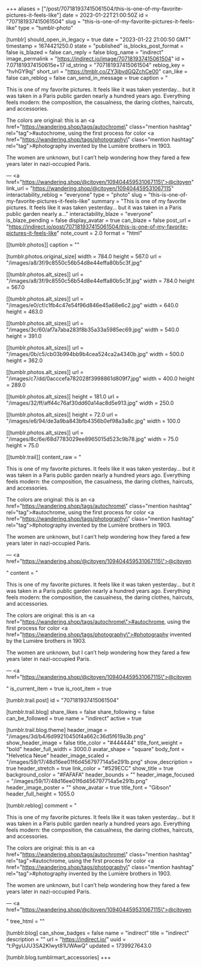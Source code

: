 +++
aliases = ["/post/707181937415061504/this-is-one-of-my-favorite-pictures-it-feels-like"]
date = 2023-01-22T21:00:50Z
id = "707181937415061504"
slug = "this-is-one-of-my-favorite-pictures-it-feels-like"
type = "tumblr-photo"

[tumblr]
should_open_in_legacy = true
date = "2023-01-22 21:00:50 GMT"
timestamp = 1674421250.0
state = "published"
is_blocks_post_format = false
is_blazed = false
can_reply = false
blog_name = "indirect"
image_permalink = "https://indirect.io/image/707181937415061504"
id = 7.071819374150615e+17
id_string = "707181937415061504"
reblog_key = "hvhGY9qj"
short_url = "https://tmblr.co/ZY3jbydGQZchCe00"
can_like = false
can_reblog = false
can_send_in_message = true
caption = "<p>This is one of my favorite pictures. It feels like it was taken yesterday… but it was taken in a Paris public garden nearly a hundred years ago. Everything feels modern: the composition, the casualness, the daring clothes, haircuts, and accessories.</p><p>The colors are original: this is an <a href=\"https://wandering.shop/tags/autochrome\" class=\"mention hashtag\" rel=\"tag\">#autochrome</a>, using the first process for color <a href=\"https://wandering.shop/tags/photography\" class=\"mention hashtag\" rel=\"tag\">#photography</a> invented by the Lumière brothers in 1903.</p><p>The women are unknown, but I can&rsquo;t help wondering how they fared a few years later in nazi-occupied Paris.</p> — <a href=\"https://wandering.shop/@citoyen/109404459531067115\">@citoyen</a>"
link_url = "https://wandering.shop/@citoyen/109404459531067115"
interactability_reblog = "everyone"
type = "photo"
slug = "this-is-one-of-my-favorite-pictures-it-feels-like"
summary = "This is one of my favorite pictures. It feels like it was taken yesterday… but it was taken in a Paris public garden nearly a..."
interactability_blaze = "everyone"
is_blaze_pending = false
display_avatar = true
can_blaze = false
post_url = "https://indirect.io/post/707181937415061504/this-is-one-of-my-favorite-pictures-it-feels-like"
note_count = 2.0
format = "html"

[[tumblr.photos]]
caption = ""

[tumblr.photos.original_size]
width = 784.0
height = 567.0
url = "/images/a8/3f/9c8550c56b54d8e44effa80b5c3f.jpg"

[[tumblr.photos.alt_sizes]]
url = "/images/a8/3f/9c8550c56b54d8e44effa80b5c3f.jpg"
width = 784.0
height = 567.0

[[tumblr.photos.alt_sizes]]
url = "/images/e0/cf/c1fb4c47e54f96d846e45a68e6c2.jpg"
width = 640.0
height = 463.0

[[tumblr.photos.alt_sizes]]
url = "/images/3c/60/af7a7aba283f8b35a33a5985ec69.jpg"
width = 540.0
height = 391.0

[[tumblr.photos.alt_sizes]]
url = "/images/0b/c5/cb03b994bb9b4cea524ca2a4340b.jpg"
width = 500.0
height = 362.0

[[tumblr.photos.alt_sizes]]
url = "/images/c7/dd/0acccefa782028f3998861d809f7.jpg"
width = 400.0
height = 289.0

[[tumblr.photos.alt_sizes]]
height = 181.0
url = "/images/32/ff/aff44c76af30dd60a14ac8d5e913.jpg"
width = 250.0

[[tumblr.photos.alt_sizes]]
height = 72.0
url = "/images/e6/94/de3a9ba843bfb4356b0ef98a3a8c.jpg"
width = 100.0

[[tumblr.photos.alt_sizes]]
url = "/images/8c/6e/68d7783029ee8965015d523c9b78.jpg"
width = 75.0
height = 75.0

[[tumblr.trail]]
content_raw = "<p><p>This is one of my favorite pictures. It feels like it was taken yesterday… but it was taken in a Paris public garden nearly a hundred years ago. Everything feels modern: the composition, the casualness, the daring clothes, haircuts, and accessories.</p><p>The colors are original: this is an <a href=\"https://wandering.shop/tags/autochrome\" class=\"mention hashtag\" rel=\"tag\">#autochrome</a>, using the first process for color <a href=\"https://wandering.shop/tags/photography\" class=\"mention hashtag\" rel=\"tag\">#photography</a> invented by the Lumière brothers in 1903.</p><p>The women are unknown, but I can’t help wondering how they fared a few years later in nazi-occupied Paris.</p> — <a href=\"https://wandering.shop/@citoyen/109404459531067115\">@citoyen</a></p>"
content = "<p><p>This is one of my favorite pictures. It feels like it was taken yesterday&hellip; but it was taken in a Paris public garden nearly a hundred years ago. Everything feels modern: the composition, the casualness, the daring clothes, haircuts, and accessories.</p><p>The colors are original: this is an <a href=\"https://wandering.shop/tags/autochrome\">#autochrome</a>, using the first process for color <a href=\"https://wandering.shop/tags/photography\">#photography</a> invented by the Lumi&egrave;re brothers in 1903.</p><p>The women are unknown, but I can&rsquo;t help wondering how they fared a few years later in nazi-occupied Paris.</p> &mdash; <a href=\"https://wandering.shop/@citoyen/109404459531067115\">@citoyen</a></p>"
is_current_item = true
is_root_item = true

[tumblr.trail.post]
id = "707181937415061504"

[tumblr.trail.blog]
share_likes = false
share_following = false
can_be_followed = true
name = "indirect"
active = true

[tumblr.trail.blog.theme]
header_image = "/images/3d/b4/6d99210450f4a662c36d5f619a3b.png"
show_header_image = false
title_color = "#444444"
title_font_weight = "bold"
header_full_width = 3000.0
avatar_shape = "square"
body_font = "Helvetica Neue"
header_image_scaled = "/images/59/17/48d16ee01f6d456797714a5e291b.png"
show_description = true
header_stretch = true
link_color = "#529ECC"
show_title = true
background_color = "#FAFAFA"
header_bounds = ""
header_image_focused = "/images/59/17/48d16ee01f6d456797714a5e291b.png"
header_image_poster = ""
show_avatar = true
title_font = "Gibson"
header_full_height = 1055.0

[tumblr.reblog]
comment = "<p><p>This is one of my favorite pictures. It feels like it was taken yesterday… but it was taken in a Paris public garden nearly a hundred years ago. Everything feels modern: the composition, the casualness, the daring clothes, haircuts, and accessories.</p><p>The colors are original: this is an <a href=\"https://wandering.shop/tags/autochrome\" class=\"mention hashtag\" rel=\"tag\">#autochrome</a>, using the first process for color <a href=\"https://wandering.shop/tags/photography\" class=\"mention hashtag\" rel=\"tag\">#photography</a> invented by the Lumière brothers in 1903.</p><p>The women are unknown, but I can’t help wondering how they fared a few years later in nazi-occupied Paris.</p> — <a href=\"https://wandering.shop/@citoyen/109404459531067115\">@citoyen</a></p>"
tree_html = ""

[tumblr.blog]
can_show_badges = false
name = "indirect"
title = "indirect"
description = ""
url = "https://indirect.io/"
uuid = "t:PgyUJU3SA2Klwyt81UWAwQ"
updated = 1739927643.0

[tumblr.blog.tumblrmart_accessories]
+++
